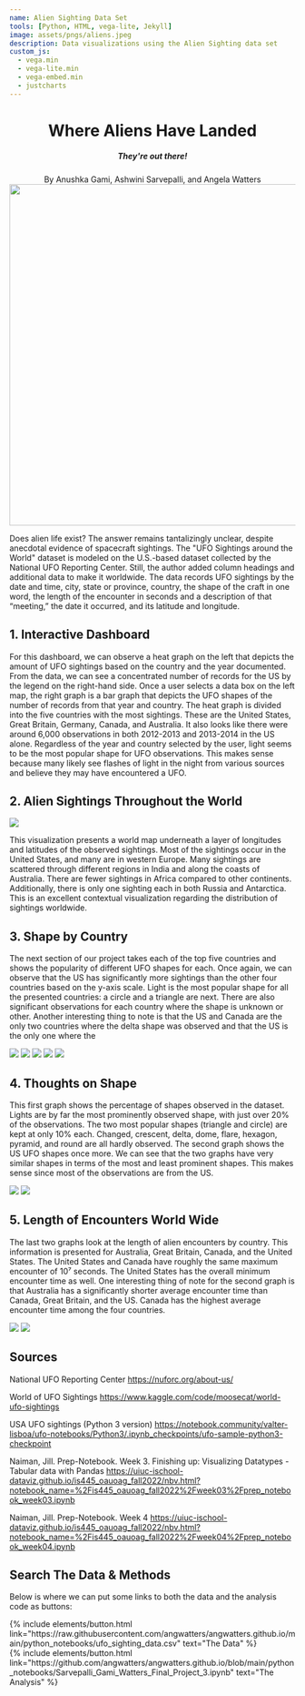 ```yaml
---
name: Alien Sighting Data Set 
tools: [Python, HTML, vega-lite, Jekyll]
image: assets/pngs/aliens.jpeg
description: Data visualizations using the Alien Sighting data set
custom_js:
  - vega.min
  - vega-lite.min
  - vega-embed.min
  - justcharts
---
```



<center> <h1>Where Aliens Have Landed</h1></center>

<center><h5>They're out there!</h5></center>

<center>By Anushka Gami, Ashwini Sarvepalli, and Angela Watters</center> 

<img src="/assets/pngs/aliens.jpeg" width="600">


Does alien life exist? The answer remains tantalizingly unclear, despite anecdotal evidence of spacecraft sightings. The "UFO Sightings around the World" dataset is modeled on the U.S.-based dataset collected by the National UFO Reporting Center. Still, the author added column headings and additional data to make it worldwide. The data records UFO sightings by the date and time, city, state or province, country, the shape of the craft in one word, the length of the encounter in seconds and a description of that “meeting,” the date it occurred, and its latitude and longitude. 

## 1. Interactive Dashboard
<vegachart schema-url="{{ site.baseurl }}/assets/json/dashboard_ufo5_from_dict.json" style="width: 100%"></vegachart>

For this dashboard, we can observe a heat graph on the left that depicts the amount of UFO sightings based on the country and the year documented. From the data, we can see a concentrated number of records for the US by the legend on the right-hand side. Once a user selects a data box on the left map, the right graph is a bar graph that depicts the UFO shapes of the number of records from that year and country. The heat graph is divided into the five countries with the most sightings. These are the United States, Great Britain, Germany, Canada, and Australia. It also looks like there were around 6,000 observations in both 2012-2013 and 2013-2014 in the US alone. Regardless of the year and country selected by the user, light seems to be the most popular shape for UFO observations. This makes sense because many likely see flashes of light in the night from various sources and believe they may have encountered a UFO. 

## 2. Alien Sightings Throughout the World 

<img src="/assets/pngs/world_map_aliens.png">

This visualization presents a world map underneath a layer of longitudes and latitudes of the observed sightings. Most of the sightings occur in the United States, and many are in western Europe. Many sightings are scattered through different regions in India and along the coasts of Australia. There are fewer sightings in Africa compared to other continents. Additionally, there is only one sighting each in both Russia and Antarctica. This is an excellent contextual visualization regarding the distribution of sightings worldwide. 

## 3. Shape by Country 

The next section of our project takes each of the top five countries and shows the popularity of different UFO shapes for each. Once again, we can observe that the US has significantly more sightings than the other four countries based on the y-axis scale. Light is the most popular shape for all the presented countries: a circle and a triangle are next. There are also significant observations for each country where the shape is unknown or other. Another interesting thing to note is that the US and Canada are the only two countries where the delta shape was observed and that the US is the only one where the 

<img src="/assets/pngs/us_ufo_shapes.png">

<img src="/assets/pngs/gb_ufo_shapes.png">

<img src="/assets/pngs/de_ufo_shapes.png">

<img src="/assets/pngs/canda_ufo_shapes.png">

<img src="/assets/pngs/au_ufo_shapes.png">

## 4. Thoughts on Shape

This first graph shows the percentage of shapes observed in the dataset. Lights are by far the most prominently observed shape, with just over 20% of the observations. The two most popular shapes (triangle and circle) are kept at only 10% each. Changed, crescent, delta, dome, flare, hexagon, pyramid, and round are all hardly observed. The second graph shows the US UFO shapes once more. We can see that the two graphs have very similar shapes in terms of the most and least prominent shapes. This makes sense since most of the observations are from the US. 

<img src="/assets/pngs/ufo_shape_per.png">

<img src="/assets/pngs/us_ufo_shapes.png">

## 5. Length  of Encounters World Wide 

The last two graphs look at the length of alien encounters by country. This information is presented for Australia, Great Britain, Canada, and the United States. The United States and Canada have roughly the same maximum encounter of 10⁷ seconds. The United States has the overall minimum encounter time as well. One interesting thing of note for the second graph is that Australia has a significantly shorter average encounter time than Canada, Great Britain, and the US. Canada has the highest average encounter time among the four countries. 

<img src="/assets/pngs/max_min_encounter.png">

<img src="/assets/pngs/average_encounter.png">

## Sources

National UFO Reporting Center 
https://nuforc.org/about-us/

World of UFO Sightings 
https://www.kaggle.com/code/moosecat/world-ufo-sightings

USA UFO sightings (Python 3 version) 
https://notebook.community/valter-lisboa/ufo-notebooks/Python3/.ipynb_checkpoints/ufo-sample-python3-checkpoint

Naiman, Jill. Prep-Notebook. Week 3. Finishing up: Visualizing Datatypes - Tabular data with Pandas 
https://uiuc-ischool-dataviz.github.io/is445_oauoag_fall2022/nbv.html?notebook_name=%2Fis445_oauoag_fall2022%2Fweek03%2Fprep_notebook_week03.ipynb

Naiman, Jill. Prep-Notebook. Week 4 
https://uiuc-ischool-dataviz.github.io/is445_oauoag_fall2022/nbv.html?notebook_name=%2Fis445_oauoag_fall2022%2Fweek04%2Fprep_notebook_week04.ipynb

## Search The Data & Methods

Below is where we can put some links to both the data and the analysis code as buttons:


<!-- these are written in a combo of html and liquid --> 

<div class="left">
{% include elements/button.html link="https://raw.githubusercontent.com/angwatters/angwatters.github.io/main/python_notebooks/ufo_sighting_data.csv" text="The Data" %}
</div>

<div class="right">
{% include elements/button.html link="https://github.com/angwatters/angwatters.github.io/blob/main/python_notebooks/Sarvepalli_Gami_Watters_Final_Project_3.ipynb" text="The Analysis" %}
</div>


